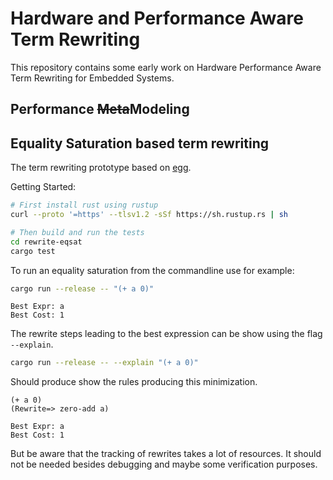 # Hardware and Performance Aware Term Rewriting

This repository contains some early work on Hardware Performance Aware Term Rewriting for Embedded Systems.


## Performance ~~Meta~~Modeling

## Equality Saturation based term rewriting

The term rewriting prototype based on [egg](https://egraphs-good.github.io/). 

Getting Started: 

```bash
# First install rust using rustup
curl --proto '=https' --tlsv1.2 -sSf https://sh.rustup.rs | sh

# Then build and run the tests
cd rewrite-eqsat
cargo test
```

To run an equality saturation from the commandline use for example:

```bash
cargo run --release -- "(+ a 0)"
```

```
Best Expr: a
Best Cost: 1
```

The rewrite steps leading to the best expression can be show using the flag `--explain`. 

```bash
cargo run --release -- --explain "(+ a 0)"
```

Should produce show the rules producing this minimization. 

```
(+ a 0)
(Rewrite=> zero-add a)

Best Expr: a
Best Cost: 1
```

But be aware that the tracking of rewrites takes a lot of resources. It should not be needed besides debugging and maybe some verification purposes. 




